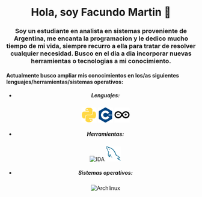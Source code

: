 <div id= "header" align = "center">
    <h1 align = "center"> Hola, soy Facundo Martin 👋  </h1>
    <h3 align = "center"> Soy un estudiante en analista en sistemas proveniente de Argentina, me encanta la programacion y le dedico mucho tiempo de mi vida, siempre recurro a ella para tratar de       resolver cualquier necesidad. Busco en el dia a dia incorporar nuevas herramientas o tecnologias a mi conocimiento.</h3>
  
  
   <h4 align = "left"> Actualmente busco ampliar mis conocimientos en los/as siguientes lenguajes/herramientas/sistemas operativos:</h3>
  
  
  <div id = "div2" align = "center"> 
   <ul>
    <li><h5> Lenguajes:</h4></li>
     <div id = "languages" > 
      <img src= "https://github.com/devicons/devicon/blob/master/icons/python/python-plain.svg" title= "Python" widht= "40" height= "40">
      <img src= "https://github.com/devicons/devicon/blob/master/icons/cplusplus/cplusplus-plain.svg" title= "C++" widht= "40" height= "40">
      <img src= "https://github.com/devicons/devicon/blob/master/icons/arduino/arduino-plain.svg" title= "Arduino" widht= "40" height= "40">
      </div>
     <li><h5> Herramientas:</h4></li>
     <div id = "tools"> 
      <img src= "https://i.ibb.co/Px9LcTq/IDA-fotor-bg-remover-20230605202953-2.png"  title= "IDA" widht= "55" height= "55">
     <img src= "https://github.com/devicons/devicon/blob/master/icons/mysql/mysql-plain.svg" title= "MySql" widht= "40" height= "40">
     </div>
     <li><h5> Sistemas operativos:</h4></li>
     <div id = "system" > 
       <img src= "https://i.ibb.co/GsKWyj3/pngwing-com.png"  title= "Archlinux" widht= "60" height= "60">
     </div>
  </ul>
  </div>
     
  </div>

  

  
  
    

</div>

